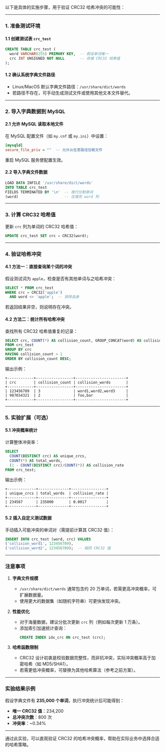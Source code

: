 以下是具体的实施步骤，用于验证 CRC32 哈希冲突的可能性：

---

### **1. 准备测试环境**
#### 1.1 创建测试表 `crc_test`
```sql
CREATE TABLE crc_test (
  word VARCHAR(255) PRIMARY KEY,  -- 假设单词唯一
  crc INT UNSIGNED NOT NULL       -- 存储 CRC32 哈希值
);
```

#### 1.2 确认系统字典文件路径
- Linux/MacOS 默认字典文件路径：`/usr/share/dict/words`
- 若路径不存在，可手动生成测试文件或使用其他文本文件替代。

---

### **2. 导入字典数据到 MySQL**
#### 2.1 允许 MySQL 读取本地文件
在 MySQL 配置文件（如 `my.cnf` 或 `my.ini`）中设置：
```ini
[mysqld]
secure_file_priv = ""  -- 允许从任意路径加载文件
```
重启 MySQL 服务使配置生效。

#### 2.2 导入字典文件数据
```sql
LOAD DATA INFILE '/usr/share/dict/words'
INTO TABLE crc_test
FIELDS TERMINATED BY '\n'  -- 按行分割单词
(word)                     -- 仅填充 word 列
```

---

### **3. 计算 CRC32 哈希值**
更新 `crc` 列为单词的 CRC32 哈希值：
```sql
UPDATE crc_test SET crc = CRC32(word);
```

---

### **4. 验证哈希冲突**
#### 4.1 方法一：直接查询某个词的冲突
假设测试词为 `apple`，检查是否有其他单词与之哈希冲突：
```sql
SELECT * FROM crc_test 
WHERE crc = CRC32('apple') 
  AND word <> 'apple';  -- 排除自身
```
若返回结果非空，则说明存在冲突。

#### 4.2 方法二：统计所有哈希冲突
查找所有 CRC32 哈希值重复的记录：
```sql
SELECT crc, COUNT(*) AS collision_count, GROUP_CONCAT(word) AS collision_words
FROM crc_test
GROUP BY crc
HAVING collision_count > 1
ORDER BY collision_count DESC;
```
输出示例：
```
+------------+-----------------+-----------------------+
| crc        | collision_count | collision_words       |
+------------+-----------------+-----------------------+
| 123456789  | 3               | word1,word2,word3     |
| 987654321  | 2               | foo,bar               |
+------------+-----------------+-----------------------+
```

---

### **5. 实验扩展（可选）**
#### 5.1 冲突概率统计
计算整体冲突率：
```sql
SELECT 
  COUNT(DISTINCT crc) AS unique_crcs,
  COUNT(*) AS total_words,
  (1 - COUNT(DISTINCT crc)/COUNT(*)) AS collision_rate
FROM crc_test;
```
输出示例：
```
+-------------+--------------+----------------+
| unique_crcs | total_words  | collision_rate |
+-------------+--------------+----------------+
| 234567      | 235000       | 0.0017         |
+-------------+--------------+----------------+
```

#### 5.2 插入自定义测试数据
手动插入可能冲突的单词对（需提前计算其 CRC32 值）：
```sql
INSERT INTO crc_test (word, crc) VALUES
('collision_word1', 123456789),
('collision_word2', 123456789);  -- 相同 CRC32 值
```

---

### **注意事项**
1. **字典文件规模**  
   - `/usr/share/dict/words` 通常包含约 20 万单词，若需更高冲突概率，可扩展数据量。
   - 使用更大的数据集（如随机字符串）可更快发现冲突。

2. **性能优化**  
   - 对于海量数据，建议分批次更新 `crc` 列（例如每次更新 1 万条）。
   - 添加索引加速统计查询：
     ```sql
     CREATE INDEX idx_crc ON crc_test (crc);
     ```

3. **哈希函数限制**  
   - CRC32 设计初衷是校验数据完整性，而非抗冲突，实际冲突概率高于加密哈希（如 MD5/SHA1）。
   - 若需更低冲突概率，可替换为其他哈希算法（参考之前方案）。

---

### **实验结果示例**
假设字典文件有 **235,000 个单词**，执行冲突统计后可能得到：
- **唯一 CRC32 值**：234,200
- **总冲突次数**：800 次
- **冲突率**：~0.34%

---

通过此实验，可以直观验证 CRC32 的哈希冲突概率，帮助在实际业务中选择合适的哈希策略。